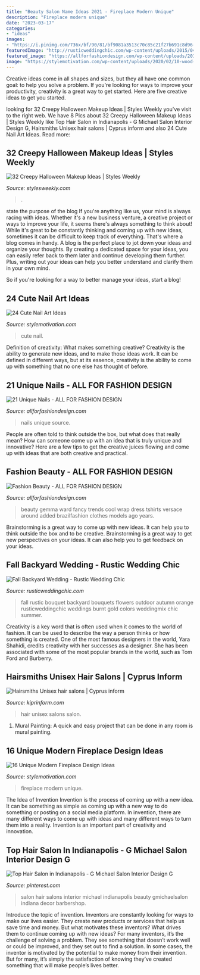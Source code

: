 ```yaml
---
title: "Beauty Salon Name Ideas 2021 - Fireplace Modern Unique"
description: "Fireplace modern unique"
date: "2023-03-17"
categories:
- "ideas"
images:
- "https://i.pinimg.com/736x/bf/90/81/bf9081a3513c70c85c21f27b691c8d96--top-hair-salon-hair-salon-design.jpg"
featuredImage: "http://rusticweddingchic.com/wp-content/uploads/2015/04/Rainwater_Carroll_Izzy_Hudgins_Photography_MaegenRyan081_low.jpg"
featured_image: "https://allforfashiondesign.com/wp-content/uploads/2013/11/re-2.jpg"
image: "https://stylemotivation.com/wp-content/uploads/2020/02/10-wood-paneled-column-modern-fireplace-design-homebnc-2000x1333.jpg"
---
```



Creative ideas come in all shapes and sizes, but they all have one common goal: to help you solve a problem. If you're looking for ways to improve your productivity, creativity is a great way to get started. Here are five creative ideas to get you started.

	

		
looking for 32 Creepy Halloween Makeup Ideas | Styles Weekly you've visit to the right web. We have 8 Pics about 32 Creepy Halloween Makeup Ideas | Styles Weekly like Top Hair Salon in Indianapolis - G Michael Salon Interior Design G, Hairsmiths Unisex hair salons | Cyprus inform and also 24 Cute Nail Art Ideas. Read more:
		
    
## 32 Creepy Halloween Makeup Ideas | Styles Weekly

<img loading=lazy src="https://www.stylesweekly.com/wp-content/uploads/2015/10/creepy-halloween-makeup-ideas30.jpg" onerror="this.onerror=null;this.src='https://tse2.mm.bing.net/th?id=OIP.x9SvaA7E8Xi0ek0eXOn8jwHaJ4&amp;pid=15.1';" alt="32 Creepy Halloween Makeup Ideas | Styles Weekly">

_Source: stylesweekly.com_

>. 

	

state the purpose of the blog
If you're anything like us, your mind is always racing with ideas. Whether it's a new business venture, a creative project or ways to improve your life, it seems there's always something to think about! While it's great to be constantly thinking and coming up with new ideas, sometimes it can be difficult to keep track of everything. That's where a blog comes in handy.
A blog is the perfect place to jot down your ideas and organize your thoughts. By creating a dedicated space for your ideas, you can easily refer back to them later and continue developing them further. Plus, writing out your ideas can help you better understand and clarify them in your own mind.

So if you're looking for a way to better manage your ideas, start a blog!

    
## 24 Cute Nail Art Ideas

<img loading=lazy src="https://www.stylemotivation.com/wp-content/uploads/2013/10/24-Cute-Nail-Art-Ideas-7-620x826.jpg" onerror="this.onerror=null;this.src='https://tse1.mm.bing.net/th?id=OIP.BgIvjPK49iOnd9Kczyt6UADhEs&amp;pid=15.1';" alt="24 Cute Nail Art Ideas">

_Source: stylemotivation.com_

>cute nail. 

	

Definition of creativity: What makes something creative?
Creativity is the ability to generate new ideas, and to make those ideas work. It can be defined in different ways, but at its essence, creativity is the ability to come up with something that no one else has thought of before.

    
## 21 Unique Nails - ALL FOR FASHION DESIGN

<img loading=lazy src="https://allforfashiondesign.com/wp-content/uploads/2013/11/re-2.jpg" onerror="this.onerror=null;this.src='https://tse4.mm.bing.net/th?id=OIP.gFsAuStazYwhrfQ3C1MsDAHaJ4&amp;pid=15.1';" alt="21 Unique Nails - ALL FOR FASHION DESIGN">

_Source: allforfashiondesign.com_

>nails unique source. 

	

People are often told to think outside the box, but what does that really mean? How can someone come up with an idea that is truly unique and innovative? Here are a few tips to get the creative juices flowing and come up with ideas that are both creative and practical.

    
## Fashion Beauty - ALL FOR FASHION DESIGN

<img loading=lazy src="https://allforfashiondesign.com/wp-content/uploads/2013/06/fa-3.jpg" onerror="this.onerror=null;this.src='https://tse3.mm.bing.net/th?id=OIP.5umE2eK26KTJiYwIkxfIwwHaJ3&amp;pid=15.1';" alt="Fashion Beauty - ALL FOR FASHION DESIGN">

_Source: allforfashiondesign.com_

>beauty gemma ward fancy trends cool wrap dress tshirts versace around added brazilfashion clothes models ago years. 

	

Brainstorming is a great way to come up with new ideas. It can help you to think outside the box and to be creative. Brainstorming is a great way to get new perspectives on your ideas. It can also help you to get feedback on your ideas.

    
## Fall Backyard Wedding - Rustic Wedding Chic

<img loading=lazy src="http://rusticweddingchic.com/wp-content/uploads/2015/04/Rainwater_Carroll_Izzy_Hudgins_Photography_MaegenRyan081_low.jpg" onerror="this.onerror=null;this.src='https://tse3.mm.bing.net/th?id=OIP.nGwdSS3frv-sHtGyM0QlBAHaLH&amp;pid=15.1';" alt="Fall Backyard Wedding - Rustic Wedding Chic">

_Source: rusticweddingchic.com_

>fall rustic bouquet backyard bouquets flowers outdoor autumn orange rusticweddingchic weddings burnt gold colors weddingmix chic summer. 

	

Creativity is a key word that is often used when it comes to the world of fashion. It can be used to describe the way a person thinks or how something is created. One of the most famous designers in the world, Yara Shahidi, credits creativity with her successes as a designer. She has been associated with some of the most popular brands in the world, such as Tom Ford and Burberry.

    
## Hairsmiths Unisex Hair Salons | Cyprus Inform

<img loading=lazy src="https://www.kiprinform.com/wp-content/uploads/2015/07/Hairsmiths-Unisex-Hair-Salon-4.jpg" onerror="this.onerror=null;this.src='https://tse1.mm.bing.net/th?id=OIP.7rFRSShnVM6xDXxaQR5JyAHaE7&amp;pid=15.1';" alt="Hairsmiths Unisex hair salons | Cyprus inform">

_Source: kiprinform.com_

>hair unisex salons salon. 

	

1. Mural Painting: A quick and easy project that can be done in any room is mural painting.

    
## 16 Unique Modern Fireplace Design Ideas

<img loading=lazy src="https://stylemotivation.com/wp-content/uploads/2020/02/10-wood-paneled-column-modern-fireplace-design-homebnc-2000x1333.jpg" onerror="this.onerror=null;this.src='https://tse2.mm.bing.net/th?id=OIP.KKsY_tGxvjfZB7c0T33YkQHaE7&amp;pid=15.1';" alt="16 Unique Modern Fireplace Design Ideas">

_Source: stylemotivation.com_

>fireplace modern unique. 

	

The Idea of Invention
Invention is the process of coming up with a new idea. It can be something as simple as coming up with a new way to do something or posting on a social media platform. In invention, there are many different ways to come up with ideas and many different ways to turn them into a reality. Invention is an important part of creativity and innovation.

    
## Top Hair Salon In Indianapolis - G Michael Salon Interior Design G

<img loading=lazy src="https://i.pinimg.com/736x/bf/90/81/bf9081a3513c70c85c21f27b691c8d96--top-hair-salon-hair-salon-design.jpg" onerror="this.onerror=null;this.src='https://tse3.mm.bing.net/th?id=OIP.ZokGxYh1wLvcRm63S-0jhwHaLH&amp;pid=15.1';" alt="Top Hair Salon in Indianapolis - G Michael Salon Interior Design G">

_Source: pinterest.com_

>salon hair salons interior michael indianapolis beauty gmichaelsalon indiana decor barbershop. 

	

Introduce the topic of invention.
Inventors are constantly looking for ways to make our lives easier. They create new products or services that help us save time and money. But what motivates these inventors? What drives them to continue coming up with new ideas?
For many inventors, it’s the challenge of solving a problem. They see something that doesn’t work well or could be improved, and they set out to find a solution. In some cases, the inventor is motivated by the potential to make money from their invention. But for many, it’s simply the satisfaction of knowing they’ve created something that will make people’s lives better.

